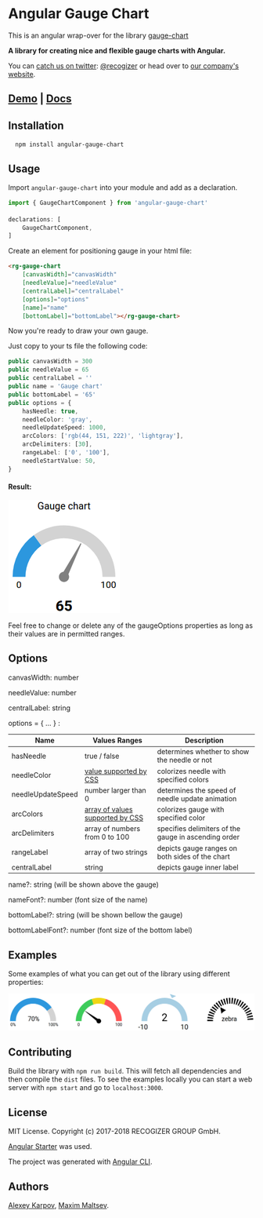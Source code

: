 # Angular Gauge Chart

This is an angular wrap-over for the library [gauge-chart](https://github.com/recogizer/gauge-chart)

**A library for creating nice and flexible gauge charts with Angular.**

You can [catch us on twitter](https://twitter.com/recogizer): [@recogizer](https://twitter.com/recogizer) or head over to [our company's website](http://www.recogizer.com/).

## [Demo](https://recogizer.github.io/gauge-chart/examples/samples/) | [Docs](https://recogizer.github.io/angular-gauge-chart/docs)

## Installation

```
  npm install angular-gauge-chart
```

## Usage

Import `angular-gauge-chart` into your module and add as a declaration.

```typescript
import { GaugeChartComponent } from 'angular-gauge-chart'

declarations: [
    GaugeChartComponent,
]
```

Create an element for positioning gauge in your html file:

```html
<rg-gauge-chart
    [canvasWidth]="canvasWidth"
    [needleValue]="needleValue"
    [centralLabel]="centralLabel"
    [options]="options"
    [name]="name"
    [bottomLabel]="bottomLabel"></rg-gauge-chart>
```

Now you're ready to draw your own gauge.

Just copy to your ts file the following code:

```typescript
public canvasWidth = 300
public needleValue = 65
public centralLabel = ''
public name = 'Gauge chart'
public bottomLabel = '65'
public options = {
    hasNeedle: true,
    needleColor: 'gray',
    needleUpdateSpeed: 1000,
    arcColors: ['rgb(44, 151, 222)', 'lightgray'],
    arcDelimiters: [30],
    rangeLabel: ['0', '100'],
    needleStartValue: 50,
}
```

#### Result:

![Gauge Example](/img/gauge.png "Gauge Example")

Feel free to change or delete any of the gaugeOptions properties as long as their values are in permitted ranges.

## Options

canvasWidth: number

needleValue: number

centralLabel: string

options = { ... } :

| Name | Values Ranges | Description |
| ---- | ------------- | ----------- |
| hasNeedle | true / false | determines whether to show the needle or not |
| needleColor | [value supported by CSS](https://www.w3schools.com/colors/default.asp) | colorizes needle with specified colors |
| needleUpdateSpeed | number larger than 0 | determines the speed of needle update animation |
| arcColors | [array of values supported by CSS](https://www.w3schools.com/colors/default.asp) | colorizes gauge with specified color |
| arcDelimiters | array of numbers from 0 to 100 | specifies delimiters of the gauge in ascending order |
| rangeLabel | array of two strings | depicts gauge ranges on both sides of the chart |
| centralLabel | string | depicts gauge inner label |

name?: string (will be shown above the gauge)

nameFont?: number (font size of the name)

bottomLabel?: string (will be shown bellow the gauge)

bottomLabelFont?: number (font size of the bottom label)

## Examples

Some examples of what you can get out of the library using different properties:

![Gauge Examples](/img/gauges.png "Gauge Examples")

## Contributing
Build the library with `npm run build`. This will fetch all dependencies and then compile the `dist` files. To see the examples locally you can start a web server with `npm start` and go to `localhost:3000`.

## License
MIT License. Copyright (c) 2017-2018 RECOGIZER GROUP GmbH.

[Angular Starter](https://github.com/gdi2290/angular-starter) was used.

The project was generated with [Angular CLI](https://github.com/angular/angular-cli).

## Authors
[Alexey Karpov](https://github.com/cherurg), [Maxim Maltsev](https://github.com/mmaltsev).
